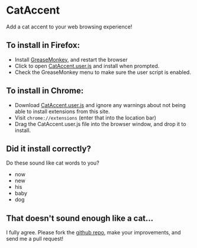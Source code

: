 CatAccent
=======

Add a cat accent to your web browsing experience!

## To install in Firefox:
* Install [GreaseMonkey](https://addons.mozilla.org/en-US/firefox/addon/greasemonkey/), and restart the browser
* Click to open [CatAccent.user.js](https://raw.githubusercontent.com/zemkat/CatAccent/master/CatAccent.user.js) and install when prompted.
* Check the GreaseMonkey menu to make sure the user script is enabled.

## To install in Chrome:
* Download [CatAccent.user.js](https://raw.githubusercontent.com/zemkat/CatAccent/master/CatAccent.user.js) and ignore any warnings about not being able to install extensions from this site.
* Visit `chrome://extensions` (enter that into the location bar)
* Drag the CatAccent.user.js file into the browser window, and drop it to install.

## Did it install correctly?
Do these sound like cat words to you?

* now
* new
* his
* baby
* dog

## That doesn't sound enough like a cat...
I fully agree. Please fork the [github repo](https://github.com/zemkat/CatAccent), make your improvements, and send me a pull request!
